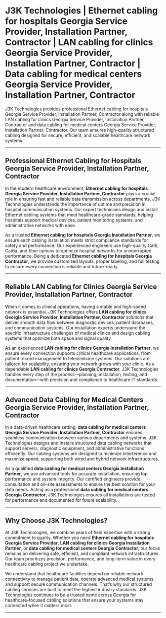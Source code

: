 
# J3K Technologies | Ethernet cabling for hospitals Georgia Service Provider, Installation Partner, Contractor | LAN cabling for clinics Georgia Service Provider, Installation Partner, Contractor | Data cabling for medical centers Georgia Service Provider, Installation Partner, Contractor

J3K Technologies provides professional Ethernet cabling for hospitals Georgia Service Provider, Installation Partner, Contractor along with reliable LAN cabling for clinics Georgia Service Provider, Installation Partner, Contractor and data cabling for medical centers Georgia Service Provider, Installation Partner, Contractor. Our team ensures high-quality structured cabling designed for secure, efficient, and scalable healthcare network systems.

---

## Professional Ethernet Cabling for Hospitals Georgia Service Provider, Installation Partner, Contractor

In the modern healthcare environment, **Ethernet cabling for hospitals Georgia Service Provider, Installation Partner, Contractor** plays a crucial role in ensuring fast and reliable data transmission across departments. J3K Technologies understands the importance of uptime and precision in hospital communication systems. Our expert technicians design and install Ethernet cabling systems that meet healthcare-grade standards, helping hospitals support medical devices, patient monitoring systems, and administrative networks with ease.

As a trusted **Ethernet cabling for hospitals Georgia Installation Partner**, we ensure each cabling installation meets strict compliance standards for safety and performance. Our experienced engineers use high-quality Cat6, Cat6a, and fiber options to optimize hospital networks for uninterrupted performance. Being a dedicated **Ethernet cabling for hospitals Georgia Contractor**, we provide customized layouts, proper labeling, and full testing to ensure every connection is reliable and future-ready.

---

## Reliable LAN Cabling for Clinics Georgia Service Provider, Installation Partner, Contractor

When it comes to clinical operations, having a stable and high-speed network is essential. J3K Technologies offers **LAN cabling for clinics Georgia Service Provider, Installation Partner, Contractor** solutions that deliver smooth data flow between diagnostic devices, patient databases, and communication systems. Our installation experts understand the specific infrastructure challenges of medical clinics and design cabling systems that optimize both space and signal quality.

As an experienced **LAN cabling for clinics Georgia Installation Partner**, we ensure every connection supports critical healthcare applications, from patient record management to telemedicine systems. Our solutions are tailored for scalability, ensuring your network grows with your clinic. As a dependable **LAN cabling for clinics Georgia Contractor**, J3K Technologies handles every step of the process—planning, installation, testing, and documentation—with precision and compliance to healthcare IT standards.

---

## Advanced Data Cabling for Medical Centers Georgia Service Provider, Installation Partner, Contractor

In a data-driven healthcare setting, **data cabling for medical centers Georgia Service Provider, Installation Partner, Contractor** ensures seamless communication between various departments and systems. J3K Technologies designs and installs structured data cabling networks that support servers, diagnostic equipment, and administrative functions efficiently. Our cabling systems are designed to minimize interference and maximize speed, supporting both wired and hybrid network infrastructures.

As a qualified **data cabling for medical centers Georgia Installation Partner**, we use advanced tools for accurate installation, ensuring top performance and system integrity. Our certified engineers provide consultation and on-site assessments to ensure the best solution for your data needs. Acting as a professional **data cabling for medical centers Georgia Contractor**, J3K Technologies ensures all installations are tested for performance and documented for future scalability.

---

## Why Choose J3K Technologies?

At J3K Technologies, we combine years of field expertise with a strong commitment to quality. Whether you need **Ethernet cabling for hospitals Georgia Service Provider**, **LAN cabling for clinics Georgia Installation Partner**, or **data cabling for medical centers Georgia Contractor**, our focus remains on delivering safe, efficient, and compliant network infrastructures. Our team prioritizes precision, performance, and long-term value in every healthcare cabling project we undertake.

We understand that healthcare facilities depend on reliable network connectivity to manage patient data, operate advanced medical systems, and support secure communication channels. That’s why our structured cabling services are built to meet the highest industry standards. J3K Technologies continues to be a trusted name across Georgia for healthcare-focused cabling solutions that ensure your systems stay connected when it matters most.

---

